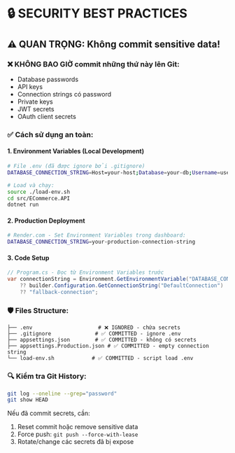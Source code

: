 # 🔒 SECURITY BEST PRACTICES

## ⚠️ QUAN TRỌNG: Không commit sensitive data!

### ❌ KHÔNG BAO GIỜ commit những thứ này lên Git:
- Database passwords
- API keys  
- Connection strings có password
- Private keys
- JWT secrets
- OAuth client secrets

### ✅ Cách sử dụng an toàn:

#### 1. Environment Variables (Local Development)
```bash
# File .env (đã được ignore bởi .gitignore)
DATABASE_CONNECTION_STRING=Host=your-host;Database=your-db;Username=user;Password=secret

# Load và chạy:
source ./load-env.sh
cd src/ECommerce.API
dotnet run
```

#### 2. Production Deployment 
```bash
# Render.com - Set Environment Variables trong dashboard:
DATABASE_CONNECTION_STRING=your-production-connection-string
```

#### 3. Code Setup
```csharp
// Program.cs - Đọc từ Environment Variables trước
var connectionString = Environment.GetEnvironmentVariable("DATABASE_CONNECTION_STRING") 
    ?? builder.Configuration.GetConnectionString("DefaultConnection") 
    ?? "fallback-connection";
```

### 🛡️ Files Structure:
```
├── .env                     # ❌ IGNORED - chứa secrets
├── .gitignore              # ✅ COMMITTED - ignore .env
├── appsettings.json        # ✅ COMMITTED - không có secrets
├── appsettings.Production.json # ✅ COMMITTED - empty connection string
└── load-env.sh            # ✅ COMMITTED - script load .env
```

### 🔍 Kiểm tra Git History:
```bash
git log --oneline --grep="password"
git show HEAD
```

Nếu đã commit secrets, cần:
1. Reset commit hoặc remove sensitive data
2. Force push: `git push --force-with-lease`
3. Rotate/change các secrets đã bị expose